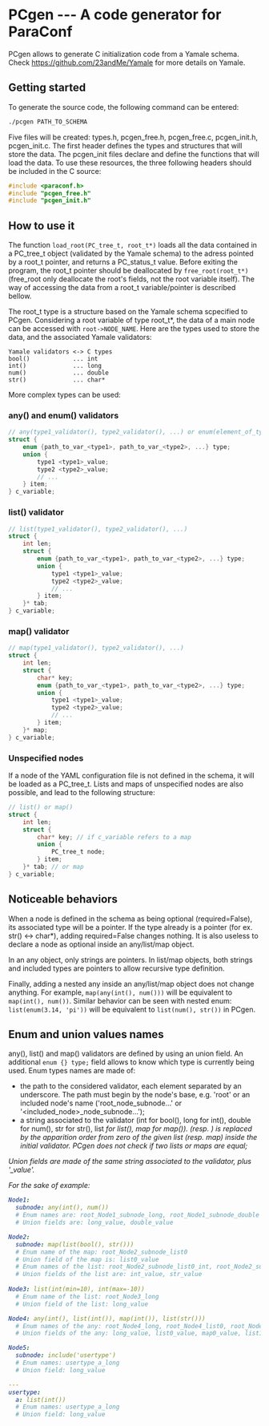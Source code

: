 # PCgen --- A code generator for ParaConf

PCgen allows to generate C initialization code from a Yamale schema.
Check https://github.com/23andMe/Yamale for more details on Yamale.

## Getting started

To generate the source code, the following command can be entered:
```Bash
./pcgen PATH_TO_SCHEMA
```
Five files will be created: types.h, pcgen\_free.h, pcgen\_free.c, pcgen\_init.h, pcgen\_init.c. The first header defines the types and structures that will store the data. The pcgen\_init files declare and define the functions that will load the data. To use these resources, the three following headers should be included in the C source:
```C
#include <paraconf.h>
#include "pcgen_free.h"
#include "pcgen_init.h"
```

## How to use it

The function `load_root(PC_tree_t, root_t*)` loads all the data contained in a PC\_tree\_t object (validated by the Yamale schema) to the adress pointed by a root\_t pointer, and returns a PC\_status\_t value. Before exiting the program, the root\_t pointer should be deallocated by `free_root(root_t*)` (free\_root only deallocate the root's fields, not the root variable itself). The way of accessing the data from a root\_t variable/pointer is described bellow.

The root\_t type is a structure based on the Yamale schema scpecified to PCgen. Considering a root variable of type root\_t\*, the data of a main node can be accessed with `root->NODE_NAME`. Here are the types used to store the data, and the associated Yamale validators:
```
Yamale validators <-> C types
bool()            ... int
int()             ... long
num()             ... double
str()             ... char*
```

More complex types can be used:

### any() and enum() validators
```C
// any(type1_validator(), type2_validator(), ...) or enum(element_of_type1, element_of_type2, ...)
struct {
    enum {path_to_var_<type1>, path_to_var_<type2>, ...} type;
    union {
		type1 <type1>_value;
        type2 <type2>_value;
		// ...
    } item;
} c_variable;
```

### list() validator
```C
// list(type1_validator(), type2_validator(), ...)
struct {
    int len;
    struct {
        enum {path_to_var_<type1>, path_to_var_<type2>, ...} type;
        union {
			type1 <type1>_value;
            type2 <type2>_value;
			// ...
        } item;
    }* tab;
} c_variable;
```

### map() validator
```C
// map(type1_validator(), type2_validator(), ...)
struct {
    int len;
    struct {
        char* key;
        enum {path_to_var_<type1>, path_to_var_<type2>, ...} type;
        union {
			type1 <type1>_value;
            type2 <type2>_value;
			// ...
        } item;
    }* map;
} c_variable;
```

### Unspecified nodes
If a node of the YAML configuration file is not defined in the schema, it will be loaded as a PC\_tree\_t. Lists and maps of unspecified nodes are also possible, and lead to the following structure:
```C
// list() or map()
struct {
    int len;
    struct {
        char* key; // if c_variable refers to a map
        union {
			PC_tree_t node;
        } item;
    }* tab; // or map
} c_variable;
```

## Noticeable behaviors
When a node is defined in the schema as being optional (required=False), its associated type will be a pointer. If the type already is a pointer (for ex. str() <-> char*), adding required=False changes nothing. It is also useless to declare a node as optional inside an any/list/map object.

In an any object, only strings are pointers. In list/map objects, both strings and included types are pointers to allow recursive type definition.

Finally, adding a nested any inside an any/list/map object does not change anything. For example, `map(any(int(), num()))` will be equivalent to `map(int(), num())`. Similar behavior can be seen with nested enum: `list(enum(3.14, 'pi'))` will be equivalent to `list(num(), str())` in PCgen.

## Enum and union values names
any(), list() and map() validators are defined by using an union field. An additional `enum {} type;` field allows to know which type is currently being used. Enum types names are made of:
  - the path to the considered validator, each element separated by an underscore. The path must begin by the node's base, e.g. 'root' or an included node's name ('root\_node\_subnode...' or '<included\_node>\_node\_subnode...');
  - a string associated to the validator (int for bool(), long for int(), double for num(), str for str(), list<i> for list(), map<j> for map()). <i> (resp. <j>) is replaced by the apparition order from zero of the given list (resp. map) inside the initial validator. PCgen does not check if two lists or maps are equal;

Union fields are made of the same string associated to the validator, plus '\_value'.

For the sake of example:
```YAML
Node1:
  subnode: any(int(), num())
  # Enum names are: root_Node1_subnode_long, root_Node1_subnode_double
  # Union fields are: long_value, double_value

Node2:
  subnode: map(list(bool(), str()))
  # Enum name of the map: root_Node2_subnode_list0
  # Union field of the map is: list0_value
  # Enum names of the list: root_Node2_subnode_list0_int, root_Node2_subnode_list0_int
  # Union fields of the list are: int_value, str_value
  
Node3: list(int(min=10), int(max=-10))
  # Enum name of the list: root_Node3_long
  # Union field of the list: long_value

Node4: any(int(), list(int()), map(int()), list(str()))
  # Enum names of the any: root_Node4_long, root_Node4_list0, root_Node4_map0, root_Node4_list1
  # Union fields of the any: long_value, list0_value, map0_value, list1_value

Node5:
  subnode: include('usertype')
  # Enum names: usertype_a_long
  # Union field: long_value

---
usertype:
  a: list(int())
  # Enum names: usertype_a_long
  # Union field: long_value
```
